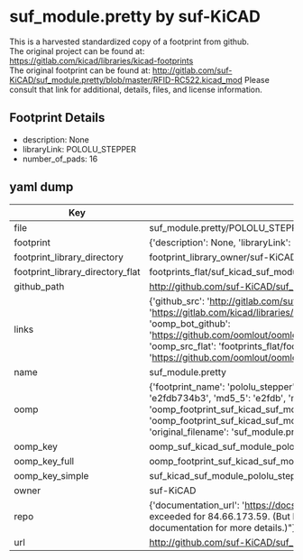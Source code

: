 # suf_module.pretty by suf-KiCAD  
This is a harvested standardized copy of a footprint from github.  
The original project can be found at:  
https://gitlab.com/kicad/libraries/kicad-footprints  
The original footprint can be found at:
http://gitlab.com/suf-KiCAD/suf_module.pretty/blob/master/RFID-RC522.kicad_mod
Please consult that link for additional, details, files, and license information.  
## Footprint Details
* description: None  
* libraryLink: POLOLU_STEPPER  
* number_of_pads: 16  
## yaml dump  
| Key | Value |  
| --- | --- |  
| file | suf_module.pretty/POLOLU_STEPPER.kicad_mod |  
| footprint | {'description': None, 'libraryLink': 'POLOLU_STEPPER', 'number_of_pads': 16} |  
| footprint_library_directory | footprint_library_owner/suf-KiCAD_suf_module.pretty |  
| footprint_library_directory_flat | footprints_flat/suf_kicad_suf_module_pololu_stepper/working |  
| github_path | http://github.com/suf-KiCAD/suf_module.pretty/blob/master/POLOLU_STEPPER.kicad_mod |  
| links | {'github_src': 'http://gitlab.com/suf-KiCAD/suf_module.pretty/blob/master/RFID-RC522.kicad_mod', 'github_src_repo': 'https://gitlab.com/kicad/libraries/kicad-footprints', 'oomp_bot': 'footprints/suf_kicad_suf_module_pololu_stepper/working', 'oomp_bot_github': 'https://github.com/oomlout/oomlout_oomp_footprint_bot/tree/main/footprints/suf_kicad_suf_module_pololu_stepper/working', 'oomp_src_flat': 'footprints_flat/footprints_flat/suf_kicad_suf_module_pololu_stepper/working', 'oomp_src_flat_github': 'https://github.com/oomlout/oomlout_oomp_footprint_src/tree/main/footprints_flat/suf_kicad_suf_module_pololu_stepper/working'} |  
| name | suf_module.pretty |  
| oomp | {'footprint_name': 'pololu_stepper', 'library_name': 'suf_module', 'md5': 'e2fdb734b33182ff7dd2de0e930d0da6', 'md5_10': 'e2fdb734b3', 'md5_5': 'e2fdb', 'md5_6': 'e2fdb7', 'oomp_key': 'oomp_suf_kicad_suf_module_pololu_stepper', 'oomp_key_extra': 'oomp_footprint_suf_kicad_suf_module_pololu_stepper', 'oomp_key_full': 'oomp_footprint_suf_kicad_suf_module_pololu_stepper_e2fdb7', 'oomp_key_simple': 'suf_kicad_suf_module_pololu_stepper', 'original_filename': 'suf_module.pretty/POLOLU_STEPPER.kicad_mod', 'owner_name': 'suf_kicad'} |  
| oomp_key | oomp_suf_kicad_suf_module_pololu_stepper |  
| oomp_key_full | oomp_footprint_suf_kicad_suf_module_pololu_stepper |  
| oomp_key_simple | suf_kicad_suf_module_pololu_stepper |  
| owner | suf-KiCAD |  
| repo | {'documentation_url': 'https://docs.github.com/rest/overview/resources-in-the-rest-api#rate-limiting', 'message': "API rate limit exceeded for 84.66.173.59. (But here's the good news: Authenticated requests get a higher rate limit. Check out the documentation for more details.)"} |  
| url | http://github.com/suf-KiCAD/suf_module.pretty |  

